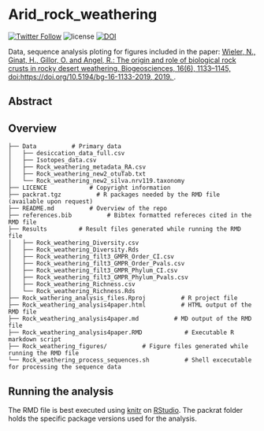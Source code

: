 Arid_rock_weathering
========

[![Twitter Follow](https://img.shields.io/twitter/follow/espadrine.svg?style=social&label=Follow)](https://twitter.com/RoeyAngel)   ![license](https://img.shields.io/github/license/mashape/apistatus.svg?style=flat-square)
[![DOI](https://zenodo.org/badge/140607356.svg)](https://zenodo.org/badge/latestdoi/140607356)


Data, sequence analysis ploting for figures included in the paper: [Wieler, N., Ginat, H., Gillor, O. and Angel, R.: The origin and role of biological rock crusts in rocky desert weathering, Biogeosciences, 16(6), 1133–1145, doi:https://doi.org/10.5194/bg-16-1133-2019, 2019.
](https://doi.org/10.5194/bg-16-1133-2019).

Abstract
--------

Overview
--------
    ├── Data          # Primary data
    │   ├── desiccation_data_full.csv
    │   ├── Isotopes_data.csv
    │   ├── Rock_weathering_metadata_RA.csv
    │   ├── Rock_weathering_new2_otuTab.txt
    │   └── Rock_weathering_new2_silva.nrv119.taxonomy
    ├── LICENCE            # Copyright information
    ├── packrat.tgz          # R packages needed by the RMD file (available upon request)
    ├── README.md          # Overview of the repo
    ├── references.bib          # Bibtex formatted refereces cited in the RMD file
    ├── Results         # Result files generated while running the RMD file
    │   ├── Rock_weathering_Diversity.csv
    │   ├── Rock_weathering_Diversity.Rds
    │   ├── Rock_weathering_filt3_GMPR_Order_CI.csv
    │   ├── Rock_weathering_filt3_GMPR_Order_Pvals.csv
    │   ├── Rock_weathering_filt3_GMPR_Phylum_CI.csv
    │   ├── Rock_weathering_filt3_GMPR_Phylum_Pvals.csv
    │   ├── Rock_weathering_Richness.csv
    │   └── Rock_weathering_Richness.Rds
    ├── Rock_wathering_analysis_files.Rproj          # R project file
    ├── Rock_weathering_analysis4paper.html          # HTML output of the RMD file
    ├── Rock_weathering_analysis4paper.md          # MD output of the RMD file
    ├── Rock_weathering_analysis4paper.RMD            # Executable R markdown script
    ├── Rock_weathering_figures/          # Figure files generated while running the RMD file
    └── Rock_weathering_process_sequences.sh          # Shell excecutable for processing the sequence data

Running the analysis
--------
The RMD file is best executed using [knitr](https://yihui.name/knitr/) on [RStudio](https://www.rstudio.com/). The packrat folder holds the specific package versions used for the analysis.
